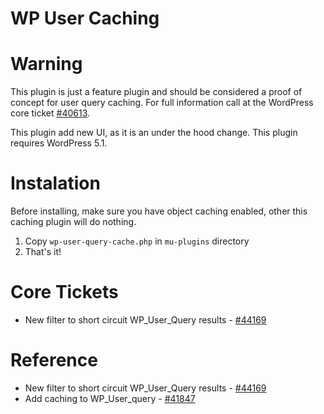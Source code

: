 # WP User Caching

Warning
=======
This plugin is just a feature plugin and should be considered a proof of concept for user query caching. For full information call at the WordPress core ticket [#40613](https://core.trac.wordpress.org/ticket/40613).

This plugin add new UI, as it is an under the hood change. This plugin requires WordPress 5.1.

Instalation
================

Before installing, make sure you have object caching enabled, other this caching plugin will do nothing.

1. Copy `wp-user-query-cache.php` in `mu-plugins` directory
1. That's it!


Core Tickets
==================
- New filter to short circuit WP_User_Query results - [#44169](https://core.trac.wordpress.org/ticket/44169)

Reference
========

- New filter to short circuit WP_User_Query results - [#44169](https://core.trac.wordpress.org/ticket/44169)
- Add caching to WP_User_query - [#41847](https://core.trac.wordpress.org/ticket/41847)
